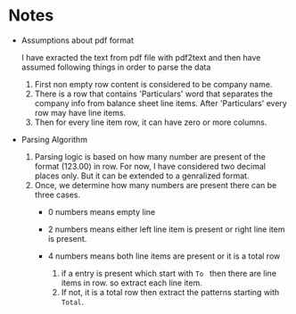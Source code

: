# Notes

- Assumptions about pdf format

  I have exracted the text from pdf file with pdf2text and then have assumed following things in order to parse the data
  
  1. First non empty row content is considered to be company name.
  2. There is a row that contains 'Particulars' word that separates the company info from balance sheet line items. After   'Particulars' every row may have line items.
  3. Then for every line item row, it can have zero or more columns.
  
- Parsing Algorithm

    1. Parsing logic is based on how many number are present of the format (123.00) in row. For now, I have considered two decimal places only. But it can be extended to a genralized format.
    2. Once, we determine how many numbers are present there can be three cases.
        * 0 numbers means empty line
        * 2 numbers means either left line item is present or right line item is present.
        * 4 numbers means both line items are present or it is a total row
            
            1. if a entry is present which start with `To ` then there are line items in row. so extract each line item.
            2. If not, it is a total row then extract the patterns starting with `Total`.
            
  
